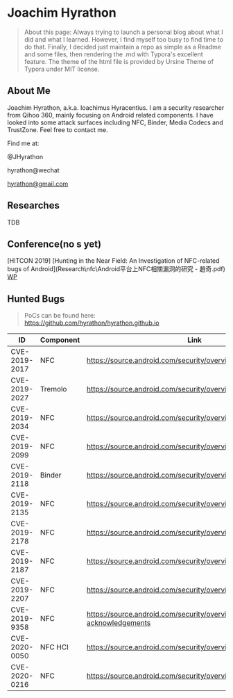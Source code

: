 # Joachim Hyrathon



> About this page: Always trying to launch a personal blog about what I did and what I learned. However, I find myself too busy to find time to do that. Finally, I decided just maintain a repo as simple as a Readme and some files, then rendering the .md with Typora's excellent feature. The theme of the html file is provided by Ursine Theme of Typora under MIT license.



## About Me

Joachim Hyrathon, a.k.a. Ioachimus Hyracentius. I am a security researcher from Qihoo 360, mainly focusing on Android related components. I have looked into some attack surfaces including NFC, Binder, Media Codecs and TrustZone. Feel free to contact me.



Find me at:

@JHyrathon

hyrathon@wechat

hyrathon@gmail.com



## Researches

TDB

## Conference(no s yet)

[HITCON 2019]  [Hunting in the Near Field: An Investigation of NFC-related bugs of Android](Research\nfc\Android平台上NFC相關漏洞的研究 - 趙奇.pdf)     [WP](Research\nfc\Whitepaper.pdf) 

## Hunted Bugs

> PoCs can be found here: https://github.com/hyrathon/hyrathon.github.io

| ID            | Component | Link                                                         |
| ------------- | --------- | ------------------------------------------------------------ |
| CVE-2019-2017 | NFC       | https://source.android.com/security/overview/acknowledgements |
| CVE-2019-2027 | Tremolo   | https://source.android.com/security/overview/acknowledgements |
| CVE-2019-2034 | NFC       | https://source.android.com/security/overview/acknowledgements |
| CVE-2019-2099 | NFC       | https://source.android.com/security/overview/acknowledgements |
| CVE-2019-2118 | Binder    | https://source.android.com/security/overview/acknowledgements |
| CVE-2019-2135 | NFC       | https://source.android.com/security/overview/acknowledgements |
| CVE-2019-2178 | NFC       | https://source.android.com/security/overview/acknowledgements |
| CVE-2019-2187 | NFC       | https://source.android.com/security/overview/acknowledgements |
| CVE-2019-2207 | NFC       | https://source.android.com/security/overview/acknowledgements |
| CVE-2019-9358 | NFC       | https://source.android.com/security/overview/release-acknowledgements |
| CVE-2020-0050 | NFC HCI   | https://source.android.com/security/overview/acknowledgements |
| CVE-2020-0216 | NFC       | https://source.android.com/security/overview/acknowledgements |
